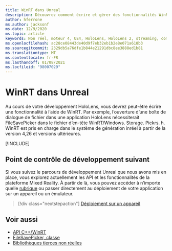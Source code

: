 ```yaml
---
title: WinRT dans Unreal
description: Découvrez comment écrire et gérer des fonctionnalités WinRT personnalisées dans des applications de réalité mixte non réelles pour les appareils HoloLens.
author: hferrone
ms.author: jacksonf
ms.date: 12/9/2020
ms.topic: article
keywords: Non réel, moteur 4, UE4, HoloLens, HoloLens 2, streaming, communication à distance, réalité mixte, développement, prise en main, fonctionnalités, nouveau projet, émulateur, documentation, guides, fonctionnalités, hologrammes, développement de jeux, casque de réalité mixte, casque de réalité Windows mixte, casque de réalité virtuelle, WinRT, DLL
ms.openlocfilehash: ac28ce08443de40d9f7eb32eb1b2e8e071a618b3
ms.sourcegitcommit: 2329db5a76dfe1b844e21291dbc8ee3888ed1b81
ms.translationtype: MT
ms.contentlocale: fr-FR
ms.lasthandoff: 01/08/2021
ms.locfileid: "98007029"
---
```

# <a name="winrt-in-unreal"></a>WinRT dans Unreal

Au cours de votre développement HoloLens, vous devrez peut-être écrire une fonctionnalité à l’aide de WinRT. Par exemple, l’ouverture d’une boîte de dialogue de fichier dans une application HoloLens nécessiterait FileSavePicker dans le fichier d’en-tête WinRT/Windows. Storage. Pickrs. h. WinRT est pris en charge dans le système de génération inréel à partir de la version 4,26 et versions ultérieures.

[!INCLUDE[](includes/tabs-winRT.md)]

## <a name="next-development-checkpoint"></a>Point de contrôle de développement suivant

Si vous suivez le parcours de développement Unreal que nous avons mis en place, vous explorez actuellement les API et les fonctionnalités de la plateforme Mixed Reality. À partir de là, vous pouvez accéder à n’importe quelle [rubrique](unreal-development-overview.md#3-platform-capabilities-and-apis) ou passer directement au déploiement de votre application sur un appareil ou un émulateur.

> [!div class="nextstepaction"]
> [Déploiement sur un appareil](unreal-deploying.md)

## <a name="see-also"></a>Voir aussi

* [API C++/WinRT](https://docs.microsoft.com/windows/uwp/cpp-and-winrt-apis/)
* [FileSavePicker, classe](https://docs.microsoft.com/uwp/api/Windows.Storage.Pickers.FileSavePicker) 
* [Bibliothèques tierces non réelles](https://docs.unrealengine.com/Programming/BuildTools/UnrealBuildTool/ThirdPartyLibraries/index.html) 
